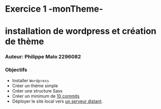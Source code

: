 # Exercice 1 -monTheme-
# installation de wordpress et création de thème
### Auteur: Philippe Malo 2296082
### Objectifs
- Installer `Wordpress`
- Créer un thème simple
- Créer une structure Sass
- Créer un minimum de [10 commits](https://github.com/Cyclonicks/monTheme/commits/exer1)
- Déployer le site local vers [un serveur distant](https://aecweb14.sg-host.com).